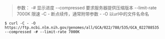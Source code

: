> 参数：
> -# 显示进度
> --compressed   要求服务器提供压缩版本
> --limit-rate 7000K  限速
> -C  -  断点续传，通常附带参数 -
> -O  以url中的文件名命名

```shell
$ curl -C - -O https://ftp.ncbi.nlm.nih.gov/genomes/all/GCA/022/788/535/GCA_022788535.1_Oat_OT3098_v2/GCA_022788535.1_Oat_OT3098_v2_genomic.gbff.gz --compressed -# --limit-rate 7000K
```


